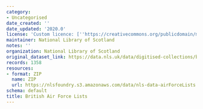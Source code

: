 ```yaml
---
category:
- Uncategorised
date_created: ''
date_updated: '2020.0'
license: 'Custom licence: [''https://creativecommons.org/publicdomain/mark/1.0/'']'
maintainer: National Library of Scotland
notes: ''
organization: National Library of Scotland
original_dataset_link: https://data.nls.uk/data/digitised-collections/british-air-force-lists/
records: 1358
resources:
- format: ZIP
  name: ZIP
  url: https://nlsfoundry.s3.amazonaws.com/data/nls-data-airForceLists.zip
schema: default
title: British Air Force Lists
---
```

